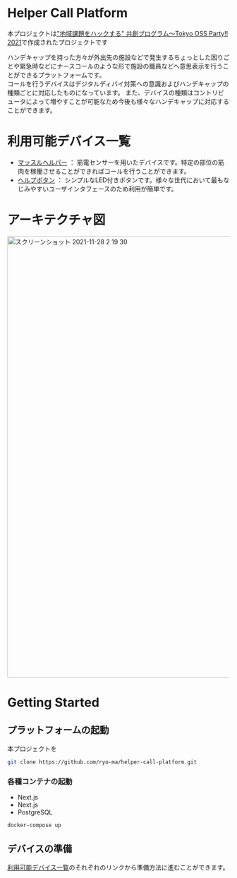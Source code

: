 # Helper Call Platform
本プロジェクトは["地域課題をハックする" 共創プログラム〜Tokyo OSS Party!! 2021](https://tokyo-oss-party.com/)で作成されたプロジェクトです

ハンデキャップを持った方々が外出先の施設などで発生するちょっとした困りごとや緊急時などにナースコールのような形で施設の職員などへ意思表示を行うことができるプラットフォームです。  
コールを行うデバイスはデジタルディバイ対策への意識およびハンデキャップの種類ごとに対応したものになっています。
また、デバイスの種類はコントリビュータによって増やすことが可能なため今後も様々なハンデキャップに対応することができます。

# 利用可能デバイス一覧

* [マッスルヘルパー](./devices/muscle_helper) ： 筋電センサーを用いたデバイスです。特定の部位の筋肉を稼働させることができればコールを行うことができます。
* [ヘルプボタン](./devices/help_button) ： シンプルなLED付きボタンです。様々な世代において最もなじみやすいユーザインタフェースのため利用が簡単です。

# アーキテクチャ図
<img width="1000" alt="スクリーンショット 2021-11-28 2 19 30" src="https://user-images.githubusercontent.com/6661165/143690792-4f2461ca-4c75-406a-bd54-aff3eb5ea432.png">


# Getting Started

## プラットフォームの起動

本プロジェクトを

```bash
git clone https://github.com/ryo-ma/helper-call-platform.git
```

### 各種コンテナの起動

* Next.js
* Next.js
* PostgreSQL

```bash
docker-compose up
```

## デバイスの準備
[利用可能デバイス一覧](#利用可能デバイス一覧)のそれぞれのリンクから準備方法に進むことができます。
